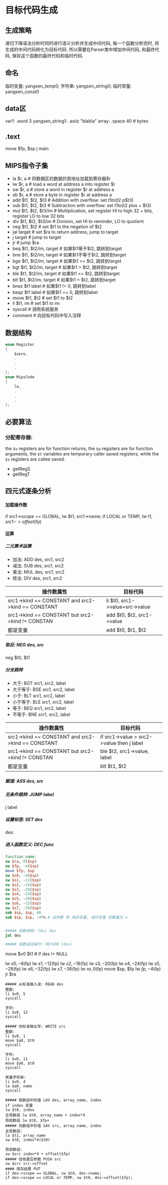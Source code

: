 # 目标代码生成

## 生成策略
递归下降语法分析时同时进行语义分析并生成中间代码, 每一个函数分析完时, 将生成的中间代码转化为目标代码. 所以需要在Parser类中增加中间代码, 和最终代码, 保存这个函数的最终代码和临时代码.

## 命名
临时变量: yangsen_temp0;
字符串: yangsen_string0;
临时常量: yangsen_const0
## data区
var1: .word 3
yangsen_string1: .asiiz "blabla" 
array: .space 40 # bytes

## .text
move $fp, $sp
j main

## MIPS指令子集

+ la $r, a # 将数据区的数据的首地址加载到寄存器$r
+ lw $r, a # load a word at address a into register $r
+ sw $r, a # store a word in register $r at address a
+ sb $r, a # store a byte in register $r at address a
+ add $t1, $t2, $t3 # Addition with overflow: set $t1 to ($t2 p$t3)
+ sub $t1, $t2, $t3 # Subtraction with overflow: set $t1 to ($t2 plus + $t3)
+ mul $t1, $t2, $t3/im # Multiplication, set register HI to high 32 + bits, register LO to low 32 bits
+ div $t1, $t2, $t3/im # Division, set HI to reminder, LO to quotient
+ neg $t1, $t2 # set $t1 to the negation of $t2
+ jal target # set $ra to return address, jump to target
+ j target # jump to target
+ jr # jump $ra
+ beq $t1, $t2/im, target # 如果$t1等于$t2, 跳转到target
+ bne $t1, $t2/im, target # 如果$t1不等于$t2, 跳转到target
+ bge $t1, $t2/im, target # 如果$t1 >= $t2, 跳转到target
+ bgt $t1, $t2/im, target # 如果$t1 > $t2, 跳转到target
+ ble $t1, $t2/im, target # 如果$t1 <= $t2, 跳转到target
+ blt $t1, $t2/im, target # 如果$t1 < $t2, 跳转到target
+ bnez $t1 label # 如果$t1 != 0, 跳转到label
+ beqz $t1 label # 如果$t1 == 0, 跳转到label
+ move $t1, $t2 # set $t1 to $t2
+ li $t1, im # set $t1 to im
+ syscall # 调用系统服务
+ comment # 向目标代码中写入注释
## 数据结构
``` c
enum Register
{
    $zero,
    .
    .
    .
};
enum MipsCode
{
    la,
    .
    .
    .
};
```
## 必要算法
### 分配寄存器:
the `$v` registers are for function returns, the `$a` registers are for function arguments, the `$t` variables are temporary caller saved registers, while the `$s` registers are callee saved.

- getRegS
- getRegT

## 四元式逐条分析

#### 加载操作数
if src1->scope == GLOBAL, lw $t1, src1->name;
if LOCAL or TEMP, lw $t1, src1->offset($fp)

#### 运算

##### 二元算术运算

+ 加法: ADD des, src1, src2
+ 减法: SUB des, src1, src2
+ 乘法: MUL des, src1, src2
+ 除法: DIV des, src1, src2



| 操作数属性 | 目标代码 |
|--------------------------|--------|
|src1->kind == CONSTANT and src2->kind == CONSTANT| li $t0, src1->value+src->value |
| src1->kind == CONSTANT but src2->kind != CONSTAN | add $t0, $t2, src1->value |
| 都是变量 | add $t0, $t1, $t2 |

##### 取反: NEG des, src
neg $t0, $t1

##### 分支跳转
+ 大于: BGT src1, src2, label
+ 大于等于: BGE src1, src2, label
+ 小于: BLT src1, src2, label
+ 小于等于: BLE src1, src2, label
+ 等于: BEQ src1, src2, label
+ 不等于: BNE src1, src2, label


| 操作数属性 | 目标代码 |
|--------------------------|--------|
|src1->kind == CONSTANT and src2->kind == CONSTANT| if src1->value > src2->value then j label |
| src1->kind == CONSTANT but src2->kind != CONSTAN | ble $t2, src1->value, label |
| 都是变量 | blt $t1, $t2

##### 赋值: ASS des, src
##### 无条件跳转: JUMP label
j label
##### 设置标签: SET des
des:
##### 进入函数定义: DEC func
``` mips
function_name:
sw $ra, 0($sp)
sw $fp, -4($sp)
move $fp, $sp
sw $s0, -8($sp)
sw $s1, -12($sp)
sw $s2, -16($sp)
sw $s3, -20($sp)
sw $s4, -24($sp)
sw $s5, -28($sp)
sw $s6, -32($sp)
sw $s7, -36($sp)
sub $sp, $sp, 40
sub $sp, $sp, -4*n # 设参数 和 局部变量, 临时变量 的数量为 n


##### 函数调用: CALL des
jal des

##### 函数返回操作: RETURN (des)
```
move $v0 $t1 # if des != NULL

lw $s0, -8($fp)
lw $s1, -12($fp)
lw $s2, -16($fp)
lw $s3, -20($fp)
lw $s4, -24($fp)
lw $s5, -28($fp)
lw $s6, -32($fp)
lw $s7, -36($fp)
lw $ra, 0($fp)
move $sp, $fp
lw $fp, -4($fp)
jr $ra
```
##### 从标准输入读: READ des
整数:
li $v0, 5
syscall

字符:
li $v0, 12
syscall

##### 向标准输出写: WRITE src
整数:
li $v0, 1
move $a0, $t0
syscall

字符:
li $v0, 11
move $a0, $t0
syscall

常量字符串:
li $v0, 4
la $a0, name
syscall

##### 取数组中的值 LAV des, array_name, index
if index 变量
lw $t0, index
全局数组 lw $t0, array_name + index*4
局部数组 lw $t0, $fp+
##### 向数组中存值 SAV src, array_name, index
全局数组:
la $t1, array_name
sw $t0, index*4($t0)

局部数组:
sw $src index*4 + offset($fp)
##### 往栈里压参数 PUSH src
sw $src src->offset
#### 保存结果 PUT
if des->scope == GLOBAL, sw $t0, des->name;
if des->scope == LOCAL or TEMP, sw $t0, des->offset($fp);




